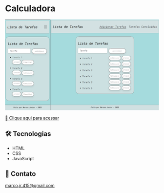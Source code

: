 # Calculadora

![preview](./img/tela.png)

[🔗 Clique aqui para acessar]()

## 🛠 Tecnologias

- HTML
- CSS
- JavaScript

## 💛 Contato

marco.jr.415@gmail.com